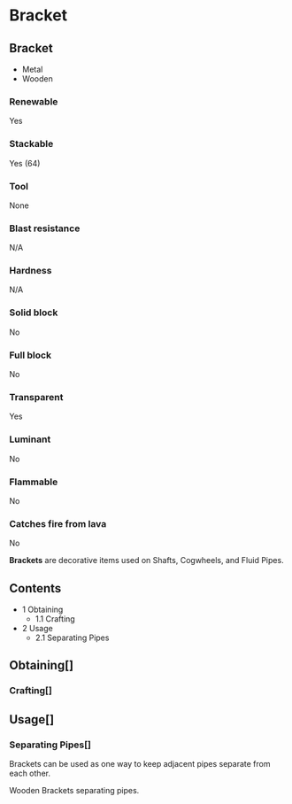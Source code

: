 # Bracket

## Bracket

- Metal
- Wooden

### Renewable

Yes

### Stackable

Yes (64)

### Tool

None

### Blast resistance

N/A

### Hardness

N/A

### Solid block

No

### Full block

No

### Transparent

Yes

### Luminant

No

### Flammable

No

### Catches fire from lava

No

**Brackets** are decorative items used on Shafts, Cogwheels, and Fluid Pipes.

## Contents

- 1 Obtaining
    - 1.1 Crafting
- 2 Usage
    - 2.1 Separating Pipes

## Obtaining[]

### Crafting[]

## Usage[]

### Separating Pipes[]

Brackets can be used as one way to keep adjacent pipes separate from each other.

Wooden Brackets separating pipes.